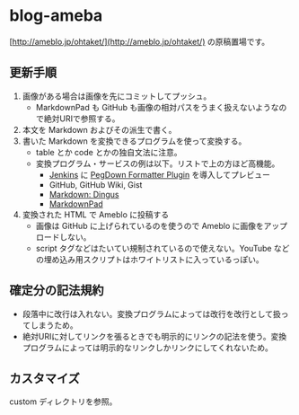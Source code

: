 blog-ameba
==========

[http://ameblo.jp/ohtaket/](http://ameblo.jp/ohtaket/) の原稿置場です。

更新手順
--------

1. 画像がある場合は画像を先にコミットしてプッシュ。
    * MarkdownPad も GitHub も画像の相対パスをうまく扱えないようなので絶対URIで参照する。
1. 本文を Markdown およびその派生で書く。
1. 書いた Markdown を変換できるプログラムを使って変換する。
    * table とか code とかの独自文法に注意。
    * 変換プログラム・サービスの例は以下。リストで上の方ほど高機能。
        * [Jenkins](https://jenkins-ci.org/) に [PegDown Formatter Plugin](https://wiki.jenkins-ci.org/display/JENKINS/PegDown+Formatter+Plugin) を導入してプレビュー
        * GitHub, GitHub Wiki, Gist
        * [Markdown: Dingus](http://daringfireball.net/projects/markdown/dingus)
        * [MarkdownPad](http://markdownpad.com/)
1. 変換された HTML で Ameblo に投稿する
    * 画像は GitHub に上げられているのを使うので Ameblo に画像をアップロードしない。
    * script タグなどはたいてい規制されているので使えない。YouTube などの埋め込み用スクリプトはホワイトリストに入っているっぽい。

確定分の記法規約
----------------

* 段落中に改行は入れない。変換プログラムによっては改行を改行として扱ってしまうため。
* 絶対URIに対してリンクを張るときでも明示的にリンクの記法を使う。変換プログラムによっては明示的なリンクしかリンクにしてくれないため。

カスタマイズ
------------

custom ディレクトリを参照。

